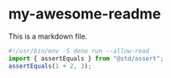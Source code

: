 # my-awesome-readme

This is a markdown file.

```ts
#!/usr/bin/env -S deno run --allow-read
import { assertEquals } from "@std/assert";
assertEquals(1 + 2, 3);
```
